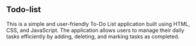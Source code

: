 ## Todo-list
This is a simple and user-friendly To-Do List application built using HTML, CSS, and JavaScript. The application allows users to manage their daily tasks efficiently by adding, deleting, and marking tasks as completed.
